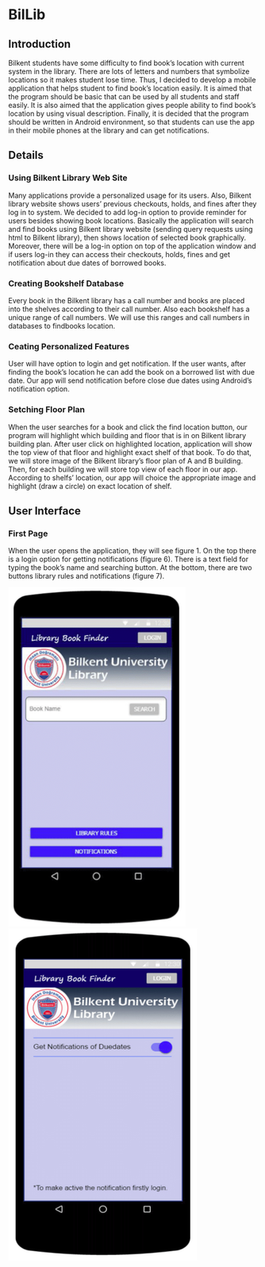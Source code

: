 # BilLib
##  Introduction 
Bilkent  students  have  some  difficulty  to  find  book’s location with  current system  in  the  library.  There  are  lots  of  letters  and  numbers  that  symbolize  locations  so  it  makes  student lose time.  Thus,  I  decided  to  develop  a  mobile  application  that  helps  student  to  find  book’s  location easily.  It is aimed that  the  program should  be  basic  that  can  be  used  by  all  students  and  staff  easily.  It is also aimed that  the  application  gives  people  ability  to  find  book’s  location  by  using  visual  description.  Finally, it is  decided  that  the  program  should  be  written  in  Android  environment,  so  that  students  can  use  the  app  in  their  mobile  phones  at  the  library  and  can  get  notifications.
## Details
<h3> Using  Bilkent  Library  Web  Site </h3>

   Many  applications  provide  a  personalized  usage  for  its  users.  Also,  Bilkent  library  website  shows  users’  previous  checkouts,  holds,  and  fines  after  they  log  in  to  system.  We  decided  to  add  log-in  option  to  provide  reminder  for  users  besides  showing  book  locations.  Basically  the  application  will  search  and  find  books  using  Bilkent  library  website  (sending  query  requests  using  html  to  Bilkent  library),  then  shows  location  of  selected  book  graphically.  Moreover,  there  will  be  a  log-in  option  on  top  of  the  application  window  and  if  users  log-in  they  can  access  their  checkouts,  holds,  fines  and  get  notification  about  due  dates  of  borrowed  books. 

<h3 >Creating  Bookshelf  Database </h3> 

   Every  book  in  the  Bilkent  library  has  a  call  number  and  books  are  placed  into  the  shelves  according  to  their  call  number.  Also  each  bookshelf  has  a  unique  range  of  call  numbers.  We  will  use  this  ranges  and  call  numbers  in  databases  to  findbooks  location. 
   
<h3 >Ceating  Personalized  Features </h3> 

   User  will  have  option  to  login  and  get  notification.  If  the  user  wants,  after  finding  the  book’s  location  he  can  add  the  book  on  a  borrowed  list  with  due  date.  Our  app  will  send  notification  before  close  due  dates  using  Android’s  notification  option. 
   
<h3 >Setching  Floor  Plan </h3> 

   When  the  user  searches  for  a  book  and  click  the  find  location  button,  our  program  will  highlight  which  building  and  floor  that  is  in  on  Bilkent  library  building  plan.  After  user  click  on  highlighted  location,  application  will  show  the  top  view  of  that  floor  and  highlight  exact  shelf  of  that  book.  To  do  that,  we  will  store  image  of  the  Bilkent  library’s  floor  plan  of  A  and  B  building.  Then,  for  each  building  we  will  store  top  view  of  each  floor  in  our  app.  According  to  shelfs’  location,  our  app  will  choice  the  appropriate  image  and  highlight  (draw  a  circle)  on  exact  location  of  shelf.   
   
## User  Interface   
<h3 >First  Page </h3> 

   When  the  user  opens  the  application,  they  will  see  figure  1.  On  the  top  there  is  a  login  option  for  getting  notifications  (figure  6).  There  is  a  text  field  for  typing  the  book’s  name  and  searching  button.  At  the  bottom,  there  are  two  buttons  library  rules  and  notifications  (figure  7).
   
![alt text](https://github.com/kazimsanlav/BilLib/blob/master/Images/1.png)
![alt text](https://github.com/kazimsanlav/BilLib/blob/master/Images/6.png)

